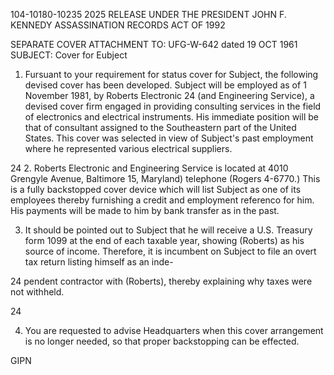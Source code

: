 104-10180-10235 2025 RELEASE UNDER THE PRESIDENT JOHN F. KENNEDY ASSASSINATION RECORDS ACT OF 1992

SEPARATE COVER ATTACHMENT TO: UFG-W-642 dated 19 OCT 1961
SUBJECT: Cover for Eubject

1. Fursuant to your requirement for status cover for
Subject, the following devised cover has been developed. Subject
will be employed as of 1 November 1981, by Roberts Electronic 24
(and Engineering Service), a devised cover firm engaged in providing
consulting services in the field of electronics and electrical
instruments. His immediate position will be that of consultant
assigned to the Southeastern part of the United States. This
cover was selected in view of Subject's past employment where
he represented various electrical suppliers.

24
2. Roberts Electronic and Engineering Service is located
at 4010 Grengyle Avenue, Baltimore 15, Maryland) telephone
(Rogers 4-6770.) This is a fully backstopped cover device which
will list Subject as one of its employees thereby furnishing a
credit and employment referenco for him. His payments will be
made to him by bank transfer as in the past.

3. It should be pointed out to Subject that he will receive
a U.S. Treasury form 1099 at the end of each taxable year, showing
(Roberts) as his source of income. Therefore, it is incumbent on
Subject to file an overt tax return listing himself as an inde-

24
pendent contractor with (Roberts), thereby explaining why taxes
were not withheld.

24

4. You are requested to advise Headquarters when this
cover arrangement is no longer needed, so that proper backstopping
can be effected.

GIPN
